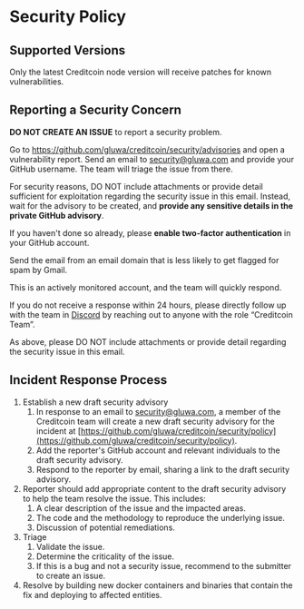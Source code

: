 # Security Policy

## Supported Versions

Only the latest Creditcoin node version will receive patches for known vulnerabilities.

## Reporting a Security Concern

**DO NOT CREATE AN ISSUE** to report a security problem.

Go to https://github.com/gluwa/creditcoin/security/advisories and open a vulnerability report. Send an email to [security@gluwa.com](mailto:security@gluwa.com) and provide your GitHub username. The team will triage the issue from there.

For security reasons, DO NOT include attachments or provide detail sufficient for exploitation regarding the security issue in this email. Instead, wait for the advisory to be created, and **provide any sensitive details in the private GitHub advisory**.

If you haven't done so already, please **enable two-factor authentication** in your GitHub account.

Send the email from an email domain that is less likely to get flagged for spam by Gmail.

This is an actively monitored account, and the team will quickly respond.

If you do not receive a response within 24 hours, please directly follow up with the team in [Discord](https://discord.gg/creditcoin) by reaching out to anyone with the role “Creditcoin Team”.

As above, please DO NOT include attachments or provide detail regarding the security issue in this email.

## Incident Response Process

1. Establish a new draft security advisory
    1. In response to an email to [security@gluwa.com](mailto:security@gluwa.com), a member of the Creditcoin team will create a new draft security advisory for the incident at [https://github.com/gluwa/creditcoin/security/policy](https://github.com/gluwa/creditcoin/security/policy).
    2. Add the reporter's GitHub account and relevant individuals to the draft security advisory.
    3. Respond to the reporter by email, sharing a link to the draft security advisory.
2. Reporter should add appropriate content to the draft security advisory to help the team resolve the issue. This includes:
    1. A clear description of the issue and the impacted areas.
    2. The code and the methodology to reproduce the underlying issue.
    3. Discussion of potential remediations.
3. Triage
    1. Validate the issue.
    2. Determine the criticality of the issue.
    3. If this is a bug and not a security issue, recommend to the submitter to create an issue.
4. Resolve by building new docker containers and binaries that contain the fix and deploying to affected entities.
